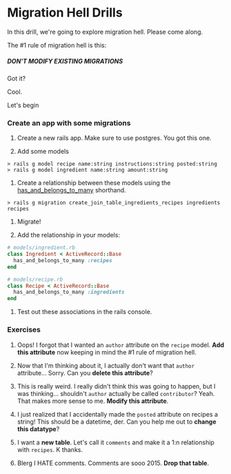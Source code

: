 # Migration Hell Drills

In this drill, we're going to explore migration hell. Please come along.

The #1 rule of migration hell is this:
##### DON'T MODIFY EXISTING MIGRATIONS

Got it?

Cool.

Let's begin

### Create an app with some migrations

1. Create a new rails app. Make sure to use postgres. You got this one.

1. Add some models
  ```console
  > rails g model recipe name:string instructions:string posted:string
  > rails g model ingredient name:string amount:string
  ```
1. Create a relationship between these models using the [has_and_belongs_to_many](http://guides.rubyonrails.org/association_basics.html#has-and-belongs-to-many-association-reference) shorthand.

  ```console
  > rails g migration create_join_table_ingredients_recipes ingredients recipes
  ```
1. Migrate!

1. Add the relationship in your models:

  ```ruby
  # models/ingredient.rb
  class Ingredient < ActiveRecord::Base
    has_and_belongs_to_many :recipes
  end
  ```

  ```ruby
  # models/recipe.rb
  class Recipe < ActiveRecord::Base
    has_and_belongs_to_many :ingredients
  end
  ```
1. Test out these associations in the rails console.

### Exercises

1. Oops! I forgot that I wanted an `author` attribute on the `recipe` model. **Add this attribute** now keeping in mind the #1 rule of migration hell.

1. Now that I'm thinking about it, I actually don't want that `author` attribute... Sorry. Can you **delete this attribute**?

1. This is really weird. I really didn't think this was going to happen, but I was thinking... shouldn't `author` actually be called `contributor`? Yeah. That makes more sense to me. **Modify this attribute**.

1. I just realized that I accidentally made the `posted` attribute on recipes a string! This should be a datetime, der. Can you help me out to **change this datatype**?

1. I want a **new table**. Let's call it `comments` and make it a 1:n relationship with `recipes`. K thanks.

1. Blerg I HATE comments. Comments are sooo 2015. **Drop that table**.
